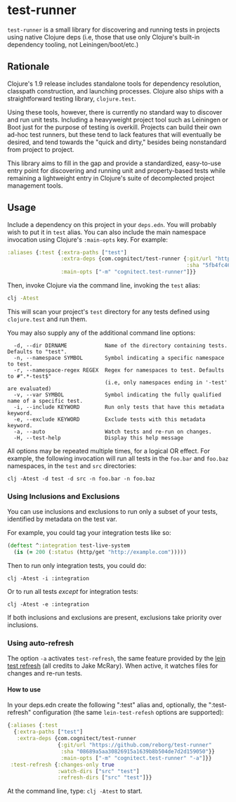 # test-runner

`test-runner` is a small library for discovering and running tests in
projects using native Clojure deps (i.e, those that use only Clojure's
built-in dependency tooling, not Leiningen/boot/etc.)

## Rationale

Clojure's 1.9 release includes standalone tools for dependency
resolution, classpath construction, and launching processes. Clojure
also ships with a straightforward testing library, `clojure.test`.

Using these tools, however, there is currently no standard way to
discover and run unit tests. Including a heavyweight project tool such
as Leiningen or Boot just for the purpose of testing is
overkill. Projects can build their own ad-hoc test runners, but these
tend to lack features that will eventually be desired, and tend
towards the "quick and dirty," besides being nonstandard from project
to project.

This library aims to fill in the gap and provide a standardized,
easy-to-use entry point for discovering and running unit and
property-based tests while remaining a lightweight entry in Clojure's
suite of decomplected project management tools.

## Usage

Include a dependency on this project in your `deps.edn`. You will
probably wish to put it in `test` alias. You can also include the main
namespace invocation using Clojure's `:main-opts` key. For example:


```clojure
:aliases {:test {:extra-paths ["test"]
                 :extra-deps {com.cognitect/test-runner {:git/url "https://github.com/cognitect-labs/test-runner.git"
                                                         :sha "5fb4fc46ad0bf2e0ce45eba5b9117a2e89166479"}}
                 :main-opts ["-m" "cognitect.test-runner"]}}
```

Then, invoke Clojure via the command line, invoking the `test` alias:

```bash
clj -Atest
```

This will scan your project's `test` directory for any tests defined
using `clojure.test` and run them.

You may also supply any of the additional command line options:

```
  -d, --dir DIRNAME            Name of the directory containing tests. Defaults to "test".
  -n, --namespace SYMBOL       Symbol indicating a specific namespace to test.
  -r, --namespace-regex REGEX  Regex for namespaces to test. Defaults to #".*-test$"
                               (i.e, only namespaces ending in '-test' are evaluated)
  -v, --var SYMBOL             Symbol indicating the fully qualified name of a specific test.
  -i, --include KEYWORD        Run only tests that have this metadata keyword.
  -e, --exclude KEYWORD        Exclude tests with this metadata keyword.
  -a, --auto                   Watch tests and re-run on changes.
  -H, --test-help              Display this help message
```

All options may be repeated multiple times, for a logical OR
effect. For example, the following invocation will run all tests in
the `foo.bar` and `foo.baz` namespaces, in the `test` and `src`
directories:

```
clj -Atest -d test -d src -n foo.bar -n foo.baz
```

### Using Inclusions and Exclusions

You can use inclusions and exclusions to run only a subset of your tests, identified by metadata on the test var.

For example, you could tag your integration tests like so:

```clojure
(deftest ^:integration test-live-system
  (is (= 200 (:status (http/get "http://example.com")))))
```

Then to run only integration tests, you could do:

```
clj -Atest -i :integration
```

Or to run all tests *except* for integration tests:

```
clj -Atest -e :integration
```

If both inclusions and exclusions are present, exclusions take priority over inclusions.

### Using auto-refresh

The option `-a` activates `test-refresh`, the same feature provided by the [lein test refresh](https://github.com/jakemcc/lein-test-refresh/) (all credits to Jake McRary). When active, it watches files for changes and re-run tests.

#### How to use

In your deps.edn create the following ":test" alias and, optionally, the ":test-refresh" configuration (the same `lein-test-refesh` options are supported):

```clojure
{:aliases {:test
  {:extra-paths ["test"]
   :extra-deps {com.cognitect/test-runner
                {:git/url "https://github.com/reborg/test-runner"
                 :sha "08689a5aa30826915a1639b8b504de7d2d159050"}}
                 :main-opts ["-m" "cognitect.test-runner" "-a"]}}
 :test-refresh {:changes-only true
                :watch-dirs ["src" "test"]
                :refresh-dirs ["src" "test"]}}
```

At the command line, type: `clj -Atest` to start.
